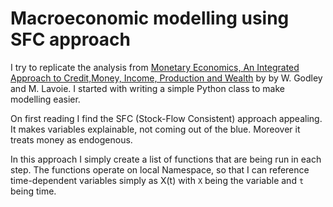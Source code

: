 # Macroeconomic modelling using SFC approach

I try to replicate the analysis from [Monetary Economics, An Integrated Approach to Credit,Money, Income, Production and Wealth](https://www.amazon.com/Monetary-Economics-Integrated-Approach-Production/dp/0230301843) by by W. Godley and M. Lavoie. I started with writing a simple Python class to make modelling easier. 

On first reading I find the SFC (Stock-Flow Consistent) approach appealing. It makes variables explainable, not coming out of the blue. Moreover it treats money as endogenous. 

In this approach I simply create a list of functions that are being run in each step. The functions operate on local Namespace, so that I can reference time-dependent variables simply as X(t) with `X` being the variable and `t` being time. 